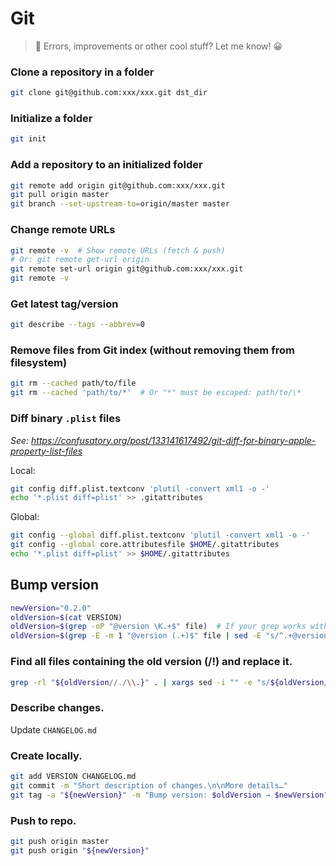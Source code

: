 # Git

> 👋 Errors, improvements or other cool stuff? Let me know! 😀


### Clone a repository in a folder

```bash
git clone git@github.com:xxx/xxx.git dst_dir
```


### Initialize a folder

```bash
git init
```


### Add a repository to an initialized folder

```bash
git remote add origin git@github.com:xxx/xxx.git
git pull origin master
git branch --set-upstream-to=origin/master master
```


### Change remote URLs

```bash
git remote -v  # Show remote URLs (fetch & push)
# Or: git remote get-url origin
git remote set-url origin git@github.com:xxx/xxx.git
git remote -v
```


### Get latest tag/version

```bash
git describe --tags --abbrev=0
```


### Remove files from Git index (without removing them from filesystem)

```bash
git rm --cached path/to/file
git rm --cached 'path/to/*'  # Or "*" must be escaped: path/to/\*
```


### Diff binary `.plist` files

*See: https://confusatory.org/post/133141617492/git-diff-for-binary-apple-property-list-files*

Local:

```bash
git config diff.plist.textconv 'plutil -convert xml1 -o -'
echo '*.plist diff=plist' >> .gitattributes
```

Global:
```bash
git config --global diff.plist.textconv 'plutil -convert xml1 -o -'
git config --global core.attributesfile $HOME/.gitattributes
echo '*.plist diff=plist' >> $HOME/.gitattributes
```


## Bump version

```bash
newVersion="0.2.0"
oldVersion=$(cat VERSION)
oldVersion=$(grep -oP "@version \K.+$" file)  # If your grep works with Perl regex.
oldVersion=$(grep -E -m 1 "@version (.+)$" file | sed -E "s/^.+@version (.+)$/\1/")
```


### Find all files containing the old version (/!\) and replace it.

```bash
grep -rl "${oldVersion//./\\.}" . | xargs sed -i "" -e "s/${oldVersion//./\\.}/${newVersion//./\\.}/g"
```


### Describe changes.

Update `CHANGELOG.md`


### Create locally.

```bash
git add VERSION CHANGELOG.md
git commit -m "Short description of changes.\n\nMore details…"
git tag -a "${newVersion}" -m "Bump version: $oldVersion → $newVersion"
```


### Push to repo.

```bash
git push origin master
git push origin "${newVersion}"
```
